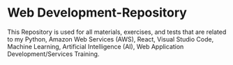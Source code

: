 # Web Development-Repository
This Repository is used for all materials, exercises, and tests that are related to my Python, Amazon Web Services (AWS), React, Visual Studio Code, Machine Learning, Artificial Intelligence (AI), Web Application Development/Services Training.
